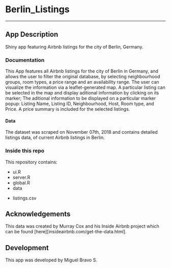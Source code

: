 # Berlin_Listings
-----
## App Description
Shiny app featuring Airbnb listings for the city of Berlin, Germany.

### Documentation
This App features all Airbnb listings for the city of Berlin in Germany, and allows the user to filter the original database, by selecting neighbourhood groups, room types, a price range and an availability range. 
The user can visualize the information via a leaflet-generated map. 
A particular listing can be selected in the map and display aditional information by clicking on its marker; The aditional information to be displayed on a particular marker popup: Listing Name, Listing ID, Neighbourhood, Host, Room type, and Price. 
A price summary is included for the selected listings.

#### Data
 The dataset was scraped on November 07th, 2018 and contains detailed listings data, of current Airbnb listings in Berlin.

### Inside this repo
This repository contains:
* ui.R
* server.R
* global.R
* data
 + listings.csv

## Acknowledgements
This data was created by Murray Cox and his Inside Airbnb project which can be found [here][insideairbnb.com/get-the-data.html].

## Development
This app was developed by Miguel Bravo S.

